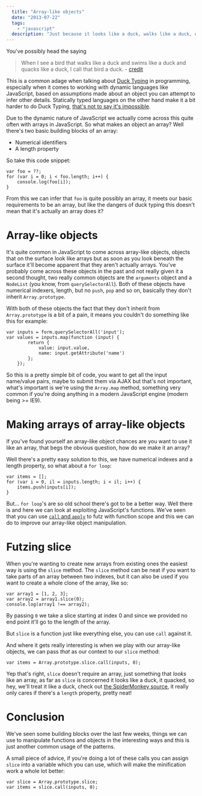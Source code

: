 ```yaml
---
  title: "Array-like objects"
  date: "2013-07-22"
  tags: 
    - "javascript"
  description: "Just because it looks like a duck, walks like a duck, quacks like a duck doesn't mean it's a duck. There's dangers with making assumptions of your JavaScript objects based on their surface area.\n\nThat said, a lot of power can be gleamed by these seemingly innocent assumptions."
---
```


You've possibly head the saying

> When I see a bird that walks like a duck and swims like a duck and quacks like a duck, I call that bird a duck. - [credit](http://books.google.com/books?id=j7zds6xx7S0C&pg=PA68&dq=%22james+Riley%22+OR+%22James+Whitcomb+Riley%22+bird++duck&num=100)

This is a common adage when talking about [Duck Typing](http://en.wikipedia.org/wiki/Duck_typing) in programming, especially when it comes to working with dynamic languages like JavaScript, based on assumptions made about an object you can attempt to infer other details. Statically typed languages on the other hand make it a bit harder to do Duck Typing, [that's not to say it's impossible](http://blogs.bartdesmet.net/blogs/bart/archive/2008/11/10/introducing-the-c-ducktaper-bridging-the-dynamic-world-with-the-static-world.aspx).

Due to the dynamic nature of JavaScript we actually come across this quite often with arrays in JavaScript. So what makes an object an array? Well there's two basic building blocks of an array:

* Numerical identifiers
* A length property

So take this code snippet:

    var foo = ??;
    for (var i = 0; i < foo.length; i++) {
        console.log(foo[i]);
    }

From this we can infer that `foo` is quite possibly an array, it meets our basic requirements to be an array, but like the dangers of duck typing this doesn't mean that it's actually an array does it?

# Array-like objects

It's quite common in JavaScript to come across array-like objects, objects that on the surface look like arrays but as soon as you look beneath the surface it'll become apparent that they aren't actually arrays. You've probably come across these objects in the past and not really given it a second thought, two really common objects are the `arguments` object and a `NodeList` (you know, from `querySelectorAll`). Both of these objects have numerical indexers, length, but no `push`, `pop` and so on, basically they don't inherit `Array.prototype`.

With both of these objects the fact that they don't inherit from `Array.prototype` is a bit of a pain, it means you couldn't do something like this for example:

    var inputs = form.querySelectorAll('input');
    var values = inputs.map(function (input) {
            return {
                value: input.value,
                name: input.getAttribute('name')
            };
        });

So this is a pretty simple bit of code, you want to get all the input name/value pairs, maybe to submit them via AJAX but that's not important, what's important is we're using the `Array.map` method, something very common if you're doing anything in a modern JavaScript engine (modern being >= IE9).

# Making arrays of array-like objects

If you've found yourself an array-like object chances are you want to use it like an array, that begs the obvious question, how do we make it an array?

Well there's a pretty easy solution to this, we have numerical indexes and a length property, so what about a `for loop`:

    var items = [];
    for (var i = 0, il = inputs.length; i < il; i++) {
        items.push(inputs[i]);
    }

But... `for loop`'s are so old school there's got to be a better way. Well there is and here we can look at exploiting JavaScript's functions. We've seen that you can use [`call` and `apply`](/posts/2013-07-04-javascript-call-and-apply.html) to futz with function scope and this we can do to improve our array-like object manipulation.

# Futzing slice

When you're wanting to create new arrays from existing ones the easiest way is using the `slice` method. The `slice` method can be neat if you want to take parts of an array between two indexes, but it can also be used if you want to create a whole clone of the array, like so:

    var array1 = [1, 2, 3];
    var array2 = array1.slice(0);
    console.log(array1 !== array2);

By passing `0` we take a slice starting at index 0 and since we provided no end point it'll go to the length of the array.

But `slice` is a function just like everything else, you can use `call` against it.

And where it gets really interesting is when we play with our array-like objects, we can pass _that_ as our context to our `slice` method:

    var items = Array.prototype.slice.call(inputs, 0);

Yep that's right, `slice` doesn't require an array, just something that _looks_ like an array, as far as `slice` is concerned it looks like a duck, it quacked, so hey, we'll treat it like a duck, check out [the SpiderMonkey source](http://hg.mozilla.org/mozilla-central/file/2268ff80683a/js/src/jsarray.cpp#l2536), it really only cares if there's a `length` property, pretty neat!

# Conclusion

We've seen some building blocks over the last few weeks, things we can use to manipulate functions and objects in the interesting ways and this is just another common usage of the patterns.

A small piece of advice, if you're doing a lot of these calls you can assign `slice` into a variable which you can use, which will make the minification work a whole lot better:

    var slice = Array.prototype.slice;
    var items = slice.call(inputs, 0);
